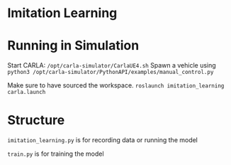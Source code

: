 # Imitation Learning

# Running in Simulation

Start CARLA: `/opt/carla-simulator/CarlaUE4.sh`
Spawn a vehicle using `python3 /opt/carla-simulator/PythonAPI/examples/manual_control.py`

Make sure to have sourced the workspace.
`roslaunch imitation_learning carla.launch`

# Structure

`imitation_learning.py` is for recording data or running the model

`train.py` is for training the model